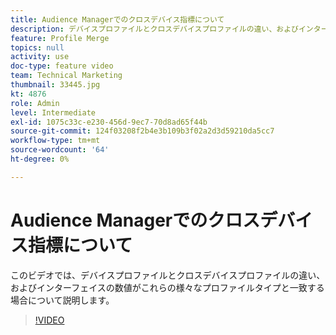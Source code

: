 ```yaml
---
title: Audience Managerでのクロスデバイス指標について
description: デバイスプロファイルとクロスデバイスプロファイルの違い、およびインターフェイスの数値がこれらの様々なプロファイルタイプと一致する場合について説明します。
feature: Profile Merge
topics: null
activity: use
doc-type: feature video
team: Technical Marketing
thumbnail: 33445.jpg
kt: 4876
role: Admin
level: Intermediate
exl-id: 1075c33c-e230-456d-9ec7-70d8ad65f44b
source-git-commit: 124f03208f2b4e3b109b3f02a2d3d59210da5cc7
workflow-type: tm+mt
source-wordcount: '64'
ht-degree: 0%

---
```


# Audience Managerでのクロスデバイス指標について

このビデオでは、デバイスプロファイルとクロスデバイスプロファイルの違い、およびインターフェイスの数値がこれらの様々なプロファイルタイプと一致する場合について説明します。

>[!VIDEO](https://video.tv.adobe.com/v/33445/?quality=12)
